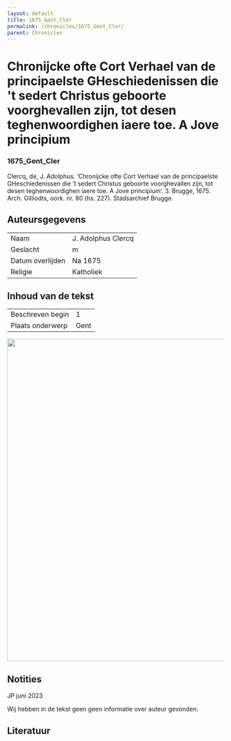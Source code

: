 ```yaml
---
layout: default
title: 1675_Gent_Cler
permalink: /chronicles/1675_Gent_Cler/
parent: Chronicles
--- 
```



# Chronijcke ofte Cort Verhael van de principaelste GHeschiedenissen die 't sedert Christus geboorte voorghevallen zijn, tot desen teghenwoordighen iaere toe. A Jove principium 

### 1675_Gent_Cler 

Clercq, de, J. Adolphus. ‘Chronijcke ofte Cort Verhael van de principaelste GHeschiedenissen die ’t sedert Christus geboorte voorghevallen zijn, tot desen teghenwoordighen iaere toe. A Jove principium’. 3. Brugge, 1675. Arch. Gilliodts, oork. nr. 80 (hs. 227). Stadsarchief Brugge. 

## Auteursgegevens 

| | | 
| --------------- | --------------- | 
| Naam | J. Adolphus Clercq | 
| Geslacht | m | 
| Datum overlijden | Na 1675 | 
| Religie | Katholiek | 

## Inhoud van de tekst 

| | | 
| --------------- | --------------- | 
| Beschreven begin | 1 | 
| Plaats onderwerp | Gent | 

[<img src="..\..\barplots_chronicles\1675_Gent_Cler.jpg" width="750"/>](..\..\barplots_chronicles\1675_Gent_Cler.jpg) 

## Notities 

JP juni 2023

Wij hebben in de tekst geen geen informatie over auteur gevonden.



## Literatuur 

